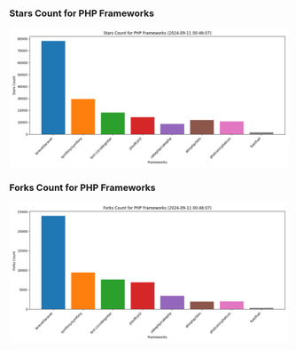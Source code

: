 ### Stars Count for PHP Frameworks

![Stars Chart](./archive/charts/20240911004607_stars_count.png)

### Forks Count for PHP Frameworks

![Forks Chart](./archive/charts/20240911004607_forks_count.png)

